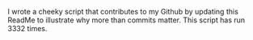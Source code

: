 I wrote a cheeky script that contributes to my Github by updating this ReadMe to illustrate why more than commits matter. This script has run 3332 times.